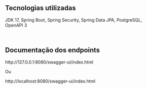 <h2>Tecnologias utilizadas</h2>
<p>JDK 17, Spring Boot, Spring Security, Spring Data JPA, PostgreSQL, OpenAPI 3</p>
<br>
<h2>Documentação dos endpoints</h2>
<a>http://127.0.0.1:8080/swagger-ui/index.html<a/> 
<p>Ou</p>
<a>http://localhost:8080/swagger-ui/index.html</a>